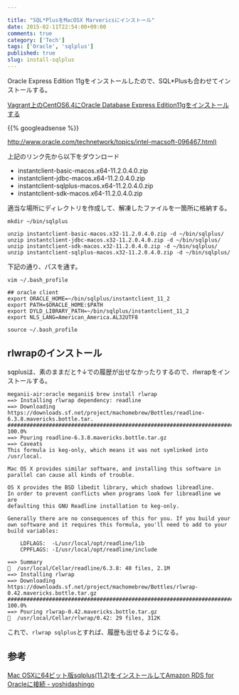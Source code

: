 ```yaml
---

title: "SQL*PlusをMacOSX Marvericsにインストール"
date: 2015-02-11T22:54:00+09:00
comments: true
category: ['Tech']
tags: ['Oracle', 'sqlplus']
published: true
slug: install-sqlplus
---
```


Oracle Express Edition 11gをインストールしたので、SQL*Plusも合わせてインストールする。

[Vagrant上のCentOS6.4にOracle Database Express Edition11gをインストールする](https://www.meganii.com/blog/2015/02/08/oracle-express-edition-11g-install/)



{{% googleadsense %}}



[http://www.oracle.com/technetwork/topics/intel-macsoft-096467.html)](http://www.oracle.com/technetwork/topics/intel-macsoft-096467.html)

上記のリンク先から以下をダウンロード

- instantclient-basic-macos.x64-11.2.0.4.0.zip
- instantclient-jdbc-macos.x64-11.2.0.4.0.zip
- instantclient-sqlplus-macos.x64-11.2.0.4.0.zip
- instantclient-sdk-macos.x64-11.2.0.4.0.zip


適当な場所にディレクトリを作成して、解凍したファイルを一箇所に格納する。

```
mkdir ~/bin/sqlplus
```

```
unzip instantclient-basic-macos.x32-11.2.0.4.0.zip -d ~/bin/sqlplus/
unzip instantclient-jdbc-macos.x32-11.2.0.4.0.zip -d ~/bin/sqlplus/
unzip instantclient-sdk-macos.x32-11.2.0.4.0.zip -d ~/bin/sqlplus/
unzip instantclient-sqlplus-macos.x32-11.2.0.4.0.zip -d ~/bin/sqlplus/
```


下記の通り、パスを通す。

```
vim ~/.bash_profile

## oracle client
export ORACLE_HOME=~/bin/sqlplus/instantclient_11_2
export PATH=$ORACLE_HOME:$PATH
export DYLD_LIBRARY_PATH=~/bin/sqlplus/instantclient_11_2
export NLS_LANG=American_America.AL32UTF8

```

```
source ~/.bash_profile
```


## rlwrapのインストール

sqplusは、素のままだと↑↓での履歴が出せなかったりするので、rlwrapをインストールする。


```
meganii-air:oracle meganii$ brew install rlwrap
==> Installing rlwrap dependency: readline
==> Downloading https://downloads.sf.net/project/machomebrew/Bottles/readline-6.3.8.mavericks.bottle.tar.
######################################################################## 100.0%
==> Pouring readline-6.3.8.mavericks.bottle.tar.gz
==> Caveats
This formula is keg-only, which means it was not symlinked into /usr/local.

Mac OS X provides similar software, and installing this software in
parallel can cause all kinds of trouble.

OS X provides the BSD libedit library, which shadows libreadline.
In order to prevent conflicts when programs look for libreadline we are
defaulting this GNU Readline installation to keg-only.

Generally there are no consequences of this for you. If you build your
own software and it requires this formula, you'll need to add to your
build variables:

    LDFLAGS:  -L/usr/local/opt/readline/lib
    CPPFLAGS: -I/usr/local/opt/readline/include

==> Summary
🍺  /usr/local/Cellar/readline/6.3.8: 40 files, 2.1M
==> Installing rlwrap
==> Downloading https://downloads.sf.net/project/machomebrew/Bottles/rlwrap-0.42.mavericks.bottle.tar.gz
######################################################################## 100.0%
==> Pouring rlwrap-0.42.mavericks.bottle.tar.gz
🍺  /usr/local/Cellar/rlwrap/0.42: 29 files, 312K
```

これで、`rlwrap sqlplus`とすれば、履歴も出せるようになる。


## 参考
[Mac OSXに64ビット版sqlplus(11.2)をインストールしてAmazon RDS for Oracleに接続 - yoshidashingo](http://yoshidashingo.hatenablog.com/entry/2014/08/08/165311)

